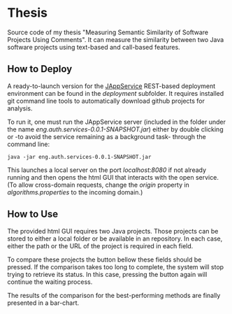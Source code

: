 # Thesis
Source code of my thesis "Measuring Semantic Similarity of Software Projects Using Comments". It can measure the similarity between two Java software projects using text-based and call-based features.

## How to Deploy
A ready-to-launch version for the [JAppService](https://github.com/maniospas/JAppService) REST-based deployment environment can be found in the *deployment* subfolder. It requires installed git command line tools to automatically download github projects for analysis.

To run it, one must run the JAppService server (included in the folder under the name *eng.auth.services-0.0.1-SNAPSHOT.jar*) either by double clicking or -to avoid the service remaining as a background task- through the command line:
```
java -jar eng.auth.services-0.0.1-SNAPSHOT.jar
```

This launches a local server on the port *localhost:8080* if not already running and then opens the html GUI that interacts with the open service. (To allow cross-domain requests, change the *origin* property in *algorithms.properties* to the incoming domain.)

## How to Use
The provided html GUI requires two Java projects. Those projects can be stored to either a local folder or be available in an repository. In each case, either the path or the URL of the project is required in each field.

To compare these projects the button bellow these fields should be pressed. If the comparison takes too long to complete, the system will stop trying to retrieve its status. In this case, pressing the button again will continue the waiting process.

The results of the comparison for the best-performing methods are finally presented in a bar-chart.
